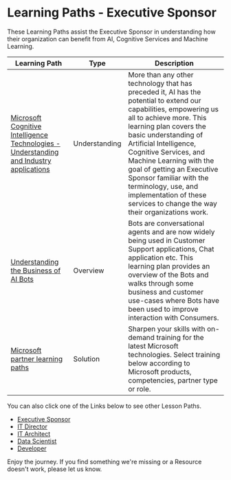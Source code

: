 
# Learning Paths - Executive Sponsor

These Learning Paths assist the Executive Sponsor in understanding how their organization can benefit from AI, Cognitive Services and Machine Learning.

| Learning Path | Type | Description
| --- |  --- | ---
| [Microsoft Cognitive Intelligence Technologies - Understanding and Industry applications](https://github.com/BuckWoody/LearningPaths/blob/master/Executive%20Sponsor/Learning%20Path%20-%20Microsoft%20Cognitive%20Intelligence%20Technologies%20-%20Understanding%20and%20Industry%20Applications.md) | Understanding |More than any other technology that has preceded it, AI has the potential to extend our capabilities, empowering us all to achieve more. This learning plan covers the basic understanding of Artificial Intelligence, Cognitive Services, and Machine Learning with the goal of getting an Executive Sponsor familiar with the terminology, use, and implementation of these services to change the way their organizations work.
| [Understanding the Business of AI Bots](https://github.com/BuckWoody/LearningPaths/blob/master/Executive%20Sponsor/Learning%20Path%20-%20Understanding%20the%20Business%20Impact%20of%20AI%20Bots.md) | Overview | Bots are conversational agents and are now widely being used in Customer Support applications, Chat application etc. This learning plan provides an overview of the Bots and walks through some business and customer use-cases where Bots have been used to improve interaction with Consumers.
| [Microsoft partner learning paths](https://mspartnerlp.partner.microsoft.com/LearningPath/LearningPath/DLPaths?trackId=1697&rowId=2282) | Solution | Sharpen your skills with on-demand training for the latest Microsoft technologies. Select training below according to Microsoft products, competencies, partner type or role.


You can also click one of the Links below to see other Lesson Paths.

- [Executive Sponsor](https://github.com/BuckWoody/LearningPaths/tree/master/Executive%20Sponsor)
- [IT Director](https://github.com/BuckWoody/LearningPaths/tree/master/IT%20Director)
- [IT Architect](https://github.com/BuckWoody/LearningPaths/tree/master/IT%20Architect)
- [Data Scientist](https://github.com/BuckWoody/LearningPaths/tree/master/Data%20Scientist)
- [Developer](https://github.com/BuckWoody/LearningPaths/tree/master/Developer)

Enjoy the journey. If you find something we're missing or a Resource doesn't work, please let us know.

